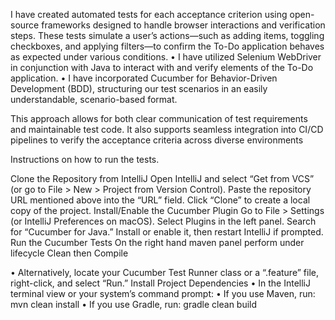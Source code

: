 
I have created automated tests for each acceptance criterion using open-source frameworks designed to handle browser interactions and verification steps. These tests simulate a user’s actions—such as adding items, toggling checkboxes, and applying filters—to confirm the To-Do application behaves as expected under various conditions.
• I have utilized Selenium WebDriver in conjunction with Java to interact with and verify elements of the To-Do application.
• I have incorporated Cucumber for Behavior-Driven Development (BDD), structuring our test scenarios in an easily understandable, scenario-based format.

This approach allows for both clear communication of test requirements and maintainable test code. It also supports seamless integration into CI/CD pipelines to verify the acceptance criteria across diverse environments


Instructions on how to run the tests.	

Clone the Repository from IntelliJ
Open IntelliJ and select “Get from VCS” (or go to File > New > Project from Version Control).
Paste the repository URL mentioned above into the “URL” field.
Click “Clone” to create a local copy of the project.
Install/Enable the Cucumber Plugin
Go to File > Settings (or IntelliJ Preferences on macOS).
Select Plugins in the left panel.
Search for “Cucumber for Java.”
Install or enable it, then restart IntelliJ if prompted.
Run the Cucumber Tests
On the right hand maven panel perform under lifecycle Clean then Compile

 


• Alternatively, locate your Cucumber Test Runner class or a “.feature” file, right-click, and select “Run.”
Install Project Dependencies
• In the IntelliJ terminal view or your system’s command prompt:
• If you use Maven, run: mvn clean install
• If you use Gradle, run: gradle clean build


